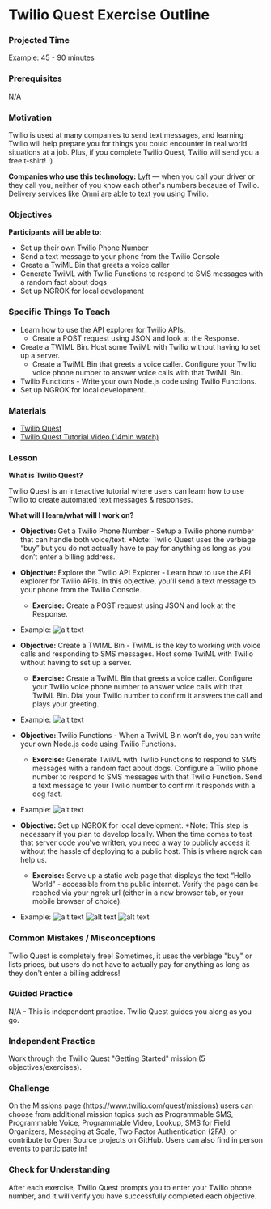 # Twilio Quest Exercise Outline

### Projected Time

Example: 45 - 90 minutes

### Prerequisites

N/A

### Motivation

Twilio is used at many companies to send text messages, and learning Twilio will help prepare you for things you could encounter in real world situations at a job. Plus, if you complete Twilio Quest, Twilio will send you a free t-shirt! :)

**Companies who use this technology:** [Lyft](https://www.lyft.com/rider) — when you call your driver or they call you, neither of you know each other's numbers because of Twilio.  Delivery services like [Omni](https://www.beomni.com/) are able to text you using Twilio.

### Objectives

**Participants will be able to:**

- Set up their own Twilio Phone Number
- Send a text message to your phone from the Twilio Console
- Create a TwiML Bin that greets a voice caller
- Generate TwiML with Twilio Functions to respond to SMS messages with a random fact about dogs
- Set up NGROK for local development

### Specific Things To Teach

- Learn how to use the API explorer for Twilio APIs.
	- Create a POST request using JSON and look at the Response.
- Create a TWIML Bin. Host some TwiML with Twilio without having to set up a server.
	- Create a TwiML Bin that greets a voice caller. Configure your Twilio voice phone number to answer voice calls with that TwiML Bin. 
- Twilio Functions - Write your own Node.js code using Twilio Functions. 
- Set up NGROK for local development.

### Materials

- [Twilio Quest](https://www.twilio.com/quest/welcome)
- [Twilio Quest Tutorial Video (14min watch)](https://www.youtube.com/watch?v=ZzAEAfYw2xc)

### Lesson

**What is Twilio Quest?**

Twilio Quest is an interactive tutorial where users can learn how to use Twilio to create automated text messages & responses.

**What will I learn/what will I work on?**

- **Objective:** Get a Twilio Phone Number - Setup a Twilio phone number that can handle both voice/text. *Note: Twilio Quest uses the verbiage “buy” but you do not actually have to pay for anything as long as you don’t enter a billing address.

- **Objective:** Explore the Twilio API Explorer - Learn how to use the API explorer for Twilio APIs. In this objective, you'll send a text message to your phone from the Twilio Console.
	- **Exercise:** Create a POST request using JSON and look at the Response.

- Example:
![alt text](https://github.com/Techtonica/curriculum/blob/master/api/Screen%20Shot%202018-10-08%20at%207.15.15%20PM.png)

- **Objective:** Create a TWIML Bin - TwiML is the key to working with voice calls and responding to SMS messages. Host some TwiML with Twilio without having to set up a server.
	- **Exercise:** Create a TwiML Bin that greets a voice caller. Configure your Twilio voice phone number to answer voice calls with that TwiML Bin. Dial your Twilio number to confirm it answers the call and plays your greeting.

- Example:
![alt text](https://github.com/Techtonica/curriculum/blob/master/api/Screen%20Shot%202018-10-08%20at%207.26.01%20PM.png)

- **Objective:** Twilio Functions - When a TwiML Bin won’t do, you can write your own Node.js code using Twilio Functions. 
	- **Exercise:** Generate TwiML with Twilio Functions to respond to SMS messages with a random fact about dogs. Configure a Twilio phone number to respond to SMS messages with that Twilio Function. Send a text message to your Twilio number to confirm it responds with a dog fact.
	
- Example:
![alt text](https://github.com/Techtonica/curriculum/blob/master/api/Screen%20Shot%202018-10-08%20at%207.31.03%20PM.png)

- **Objective:** Set up NGROK for local development. *Note: This step is necessary if you plan to develop locally. When the time comes to test that server code you've written, you need a way to publicly access it without the hassle of deploying to a public host. This is where ngrok can help us.
	- **Exercise:** Serve up a static web page that displays the text “Hello World” - accessible from the public internet. Verify the page can be reached via your ngrok url (either in a new browser tab, or your mobile browser of choice). 
	
- Example:
![alt text](https://github.com/Techtonica/curriculum/blob/master/api/Screen%20Shot%202018-10-08%20at%207.44.02%20PM.png)
![alt text](https://github.com/Techtonica/curriculum/blob/master/api/Screen%20Shot%202018-10-08%20at%207.44.12%20PM.png)
![alt text](https://github.com/Techtonica/curriculum/blob/master/api/Screen%20Shot%202018-10-08%20at%207.44.22%20PM.png)

### Common Mistakes / Misconceptions

Twilio Quest is completely free! Sometimes, it uses the verbiage "buy" or lists prices, but users do not have to actually pay for anything as long as they don't enter a billing address!


### Guided Practice

N/A - This is independent practice. Twilio Quest guides you along as you go.


### Independent Practice

Work through the Twilio Quest "Getting Started" mission (5 objectives/exercises).


### Challenge

On the Missions page (https://www.twilio.com/quest/missions) users can choose from additional mission topics such as Programmable SMS, Programmable Voice, Programmable Video, Lookup, SMS for Field Organizers, Messaging at Scale, Two Factor Authentication (2FA), or contribute to Open Source projects on GitHub. Users can also find in person events to participate in!


### Check for Understanding

After each exercise, Twilio Quest prompts you to enter your Twilio phone number, and it will verify you have successfully completed each objective.
